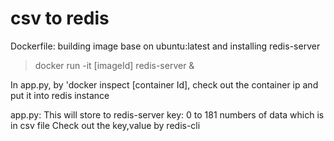 csv to redis
============

Dockerfile: building image base on ubuntu:latest and installing redis-server

> docker run -it [imageId]
> redis-server &

In app.py, by 'docker inspect [container Id], check out the container ip and put it into redis instance

app.py: This will store to redis-server key: 0 to 181 numbers of data which is in csv file
Check out the key,value by redis-cli
